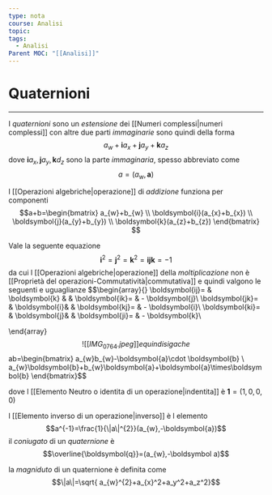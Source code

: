 ```yaml
---
type: nota
course: Analisi
topic: 
tags:
  - Analisi
Parent MOC: "[[Analisi]]"
---
```

# Quaternioni
---
I _quaternioni_ sono un _estensione_ dei [[Numeri complessi|numeri complessi]] con altre due parti _immaginarie_
sono quindi della forma
$$a_{w}+\boldsymbol{i}a_{x}+\boldsymbol{j}a_{y}+\boldsymbol{k}a_{z}$$
dove $\boldsymbol{i}a_{x},\boldsymbol{j}a_{y},\boldsymbol{k}d_{z}$ sono la parte _immaginaria_, spesso abbreviato come $$a=(a_{w},\boldsymbol{a})$$

l [[Operazioni algebriche|operazione]] di _addizione_ funziona per componenti $$a+b=\begin{bmatrix}
a_{w}+b_{w} \\
\boldsymbol{i}(a_{x}+b_{x}) \\
\boldsymbol{j}(a_{y}+b_{y}) \\
\boldsymbol{k}(a_{z}+b_{z})
\end{bmatrix}
$$

Vale la seguente equazione
$$\boldsymbol{i}^{2}=\boldsymbol{j}^{2}=\boldsymbol{k}^{2}=\boldsymbol{ijk}=-1$$
da cui l [[Operazioni algebriche|operazione]] della  _moltiplicazione_ non è [[Proprietà del operazioni-Commutatività|commutativa]] e quindi valgono le seguenti e uguaglianze $$\begin{array}{}
\boldsymbol{ij}=  & \boldsymbol{k} & &  \boldsymbol{ik}= & - \boldsymbol{j}\\
\boldsymbol{jk}= &  \boldsymbol{i}& &  \boldsymbol{kj}= & - \boldsymbol{i}\\
\boldsymbol{ki}= &  \boldsymbol{j}& &  \boldsymbol{ji}= & - \boldsymbol{k}\\

\end{array}$$
![[IMG_0764.jpeg]]
e quindi  si ga che $$ab=\begin{bmatrix}
a_{w}b_{w}-\boldsymbol{a}\cdot \boldsymbol{b} \\
	a_{w}\boldsymbol{b}+b_{w}\boldsymbol{a}+\boldsymbol{a}\times\boldsymbol{b}
\end{bmatrix}$$

dove l [[Elemento Neutro o identita di un operazione|indentita]] è $\boldsymbol{1}=(1,0,0,0)$ 

l [[Elemento inverso di un operazione|inverso]] è l elemento $$a^{-1}=\frac{1}{\|a\|^{2}}(a_{w},-\boldsymbol{a})$$
il _coniugato_ di un _quaternione_ è
$$\overline{\boldsymbol{q}}=(a_{w},-\boldsymbol a)$$

la _magniduto_ di un quaternione è definita come $$\|a\|=\sqrt{  a_{w}^{2}+a_{x}^2+a_y^2+a_z^2}$$

